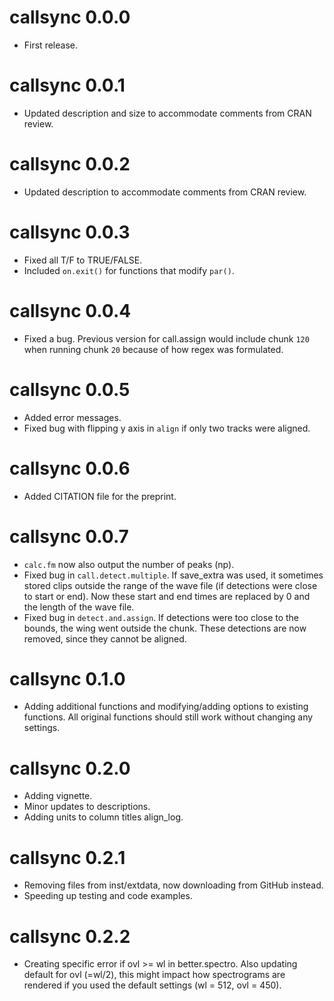 # callsync 0.0.0

* First release.

# callsync 0.0.1

* Updated description and size to accommodate comments from CRAN review. 

# callsync 0.0.2

* Updated description to accommodate comments from CRAN review. 

# callsync 0.0.3

* Fixed all T/F to TRUE/FALSE.
* Included `on.exit()` for functions that modify `par()`. 

# callsync 0.0.4

* Fixed a bug. Previous version for call.assign would include chunk `120` when running chunk `20` because of 
  how regex was formulated. 

# callsync 0.0.5 

* Added error messages.
* Fixed bug with flipping y axis in `align` if only two tracks were aligned. 

# callsync 0.0.6

* Added CITATION file for the preprint. 

# callsync 0.0.7

* `calc.fm` now also output the number of peaks (np). 
* Fixed bug in `call.detect.multiple`. If save_extra was used, it sometimes stored clips outside the range
  of the wave file (if detections were close to start or end). Now these start and end times are replaced 
  by 0 and the length of the wave file.
* Fixed bug in `detect.and.assign`. If detections were too close to the bounds, the wing went outside the 
  chunk. These detections are now removed, since they cannot be aligned. 
  
# callsync 0.1.0

* Adding additional functions and modifying/adding options to existing functions. All
  original functions should still work without changing any settings. 
  
# callsync 0.2.0

* Adding vignette.
* Minor updates to descriptions.
* Adding units to column titles align_log.

# callsync 0.2.1

* Removing files from inst/extdata, now downloading from GitHub instead. 
* Speeding up testing and code examples. 

# callsync 0.2.2

* Creating specific error if ovl >= wl in better.spectro. Also updating default for ovl (=wl/2), this might impact how spectrograms are rendered if you used the default settings (wl = 512, ovl = 450). 
